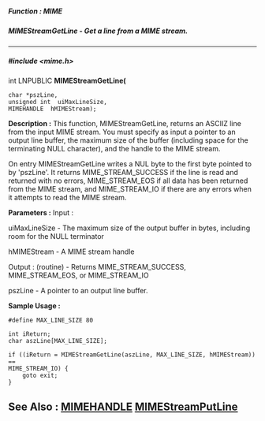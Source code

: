 ##### Function : MIME
##### MIMEStreamGetLine - Get a line from a MIME stream.
---
##### #include <mime.h>
int LNPUBLIC **MIMEStreamGetLine(**

	char *pszLine,
	unsigned int  uiMaxLineSize,
	MIMEHANDLE  hMIMEStream);
**Description :**
This function, MIMEStreamGetLine, returns an ASCIIZ line from the input MIME 
stream.  You must specify as input a pointer to an output line buffer, the 
maximum size of the buffer (including space for the terminating NULL 
character), and the handle to the MIME stream.

On entry MIMEStreamGetLine writes a NUL byte to the first byte pointed to by 
'pszLine'.  It returns MIME_STREAM_SUCCESS if the line is read and returned 
with no errors, MIME_STREAM_EOS if all data has been returned from the MIME 
stream, and MIME_STREAM_IO if there are any errors when it attempts to read the 
MIME stream.

**Parameters :**
Input :

uiMaxLineSize  -  The maximum size of the output buffer in bytes, including room for the NULL terminator

hMIMEStream  -  A MIME stream handle

Output :
(routine)  -  Returns MIME_STREAM_SUCCESS, MIME_STREAM_EOS, or MIME_STREAM_IO



pszLine  -  A pointer to an output line buffer.

**Sample Usage :**
```
#define MAX_LINE_SIZE 80

int iReturn;
char aszLine[MAX_LINE_SIZE];

if ((iReturn = MIMEStreamGetLine(aszLine, MAX_LINE_SIZE, hMIMEStream)) == 
MIME_STREAM_IO) {
	goto exit;
}

```
**See Also :**
[MIMEHANDLE](D:/md_files/MIMEHANDLE.md)
[MIMEStreamPutLine](D:/md_files/MIMEStreamPutLine.md)
---
